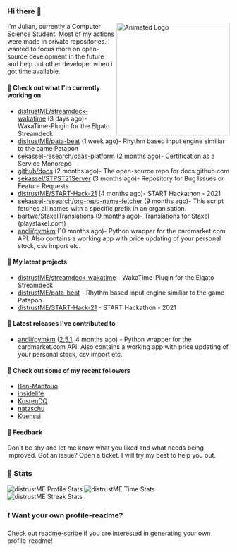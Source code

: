 ### Hi there 👋

<img align="right" src="https://github.com/distrustME/distrustME/blob/master/assets/animated-logo.gif" alt="Animated Logo" width="256" height="256" />
I'm Julian, currently a Computer Science Student. Most of my actions were made in private repositories.
I wanted to focus more on open-source development in the future and help out other developer when i got time available.

#### 👷 Check out what I'm currently working on

- [distrustME/streamdeck-wakatime](https://github.com/distrustME/streamdeck-wakatime) (3 days ago)- WakaTime-Plugin for the Elgato Streamdeck 
- [distrustME/pata-beat](https://github.com/distrustME/pata-beat) (1 week ago)- Rhythm based input engine similiar to the game Patapon
- [sekassel-research/caas-platform](https://github.com/sekassel-research/caas-platform) (2 months ago)- Certification as a Service Monorepo
- [github/docs](https://github.com/github/docs) (2 months ago)- The open-source repo for docs.github.com
- [sekassel/STPST21Server](https://github.com/sekassel/STPST21Server) (3 months ago)- Repository for Bug Issues or Feature Requests
- [distrustME/START-Hack-21](https://github.com/distrustME/START-Hack-21) (4 months ago)- START Hackathon - 2021
- [sekassel-research/org-repo-name-fetcher](https://github.com/sekassel-research/org-repo-name-fetcher) (9 months ago)- This script fetches all names with a specific prefix in an organisation.
- [bartwe/StaxelTranslations](https://github.com/bartwe/StaxelTranslations) (9 months ago)- Translations for Staxel (playstaxel.com)
- [andli/pymkm](https://github.com/andli/pymkm) (10 months ago)- Python wrapper for the cardmarket.com API. Also contains a working app with price updating of your personal stock, csv import etc.

#### 🌱 My latest projects

- [distrustME/streamdeck-wakatime](https://github.com/distrustME/streamdeck-wakatime) - WakaTime-Plugin for the Elgato Streamdeck 
- [distrustME/pata-beat](https://github.com/distrustME/pata-beat) - Rhythm based input engine similiar to the game Patapon
- [distrustME/START-Hack-21](https://github.com/distrustME/START-Hack-21) - START Hackathon - 2021

#### 🔭 Latest releases I've contributed to

- [andli/pymkm](https://github.com/andli/pymkm) ([2.5.1](https://github.com/andli/pymkm/releases/tag/2.5.1), 4 months ago) - Python wrapper for the cardmarket.com API. Also contains a working app with price updating of your personal stock, csv import etc.

#### 👯 Check out some of my recent followers

- [Ben-Manfouo](https://github.com/Ben-Manfouo)
- [insidelife](https://github.com/insidelife)
- [KosrenDQ](https://github.com/KosrenDQ)
- [nataschu](https://github.com/nataschu)
- [Kuenssi](https://github.com/Kuenssi)

#### 💬 Feedback
Don't be shy and let me know what you liked and what needs being improved. 
Got an issue? Open a ticket. I will try my best to help you out.

### 🔅 Stats
![distrustME Profile Stats](https://github-readme-stats.vercel.app/api?username=distrustME&show_icons=true&theme=dark&count_private=true&icon_color=0075ff&include_all_commits=true&custom_title=distrustME%27s+GitHub+Stats)
![distrustME Time Stats](https://github-readme-stats.vercel.app/api/wakatime?username=distrustME&theme=dark&layout=compact&langs_count=10)
![distrustME Streak Stats](http://github-readme-streak-stats.herokuapp.com?user=distrustME&theme=dark)

### ❗ Want your own profile-readme?
Check out [readme-scribe](https://github.com/muesli/readme-scribe) if you are interested in generating your own profile-readme!

